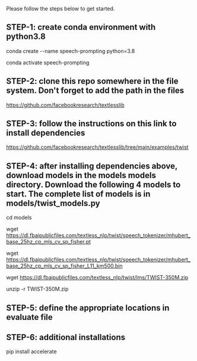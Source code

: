 Please follow the steps below to get started.

## STEP-1: create conda environment with python3.8
conda create --name speech-prompting python=3.8

conda activate speech-prompting

## STEP-2: clone this repo somewhere in the file system. Don't forget to add the path in the files
https://github.com/facebookresearch/textlesslib

## STEP-3: follow the instructions on this link to install dependencies
https://github.com/facebookresearch/textlesslib/tree/main/examples/twist

## STEP-4: after installing dependencies above, download models in the models models directory. Download the following 4 models to start. The complete list of models is in models/twist_models.py
cd models

wget https://dl.fbaipublicfiles.com/textless_nlp/twist/speech_tokenizer/mhubert_base_25hz_cp_mls_cv_sp_fisher.pt

wget https://dl.fbaipublicfiles.com/textless_nlp/twist/speech_tokenizer/mhubert_base_25hz_cp_mls_cv_sp_fisher_L11_km500.bin

wget https://dl.fbaipublicfiles.com/textless_nlp/twist/lms/TWIST-350M.zip

unzip -r TWIST-350M.zip

## STEP-5: define the appropriate locations in evaluate file


## STEP-6: additional installations
pip install accelerate


